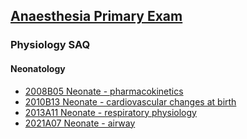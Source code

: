 ## [Anaesthesia Primary Exam](https://ketaminenightmares.com/pex)

### Physiology SAQ

#### Neonatology

- [2008B05 Neonate - pharmacokinetics](2008B05_neonate_pharmacokinetics.htm)
- [2010B13 Neonate - cardiovascular changes at birth](2010B13_neonate_cardiovascular_changes_at_birth.htm)
- [2013A11 Neonate - respiratory physiology](2013A11_neonate_respiratory_physiology.htm)
- [2021A07 Neonate - airway](2021A07_neonate_airway.htm)
